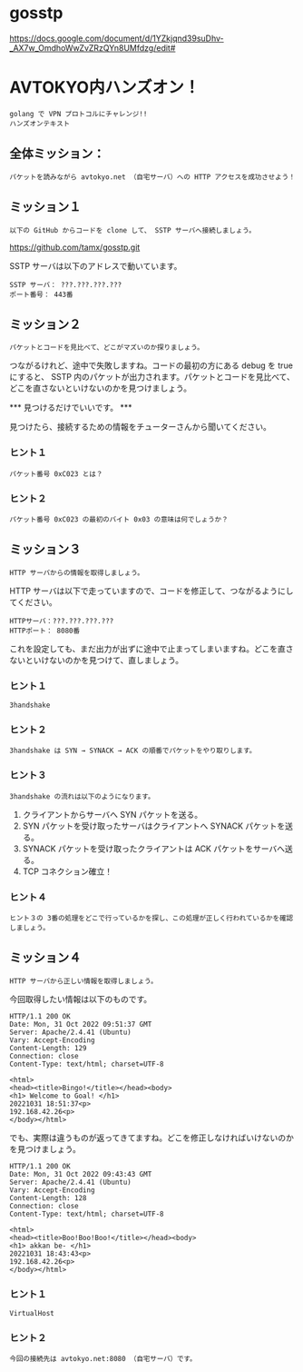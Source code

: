 # gosstp

https://docs.google.com/document/d/1YZkjqnd39suDhv-_AX7w_OmdhoWwZvZRzQYn8UMfdzg/edit#

# AVTOKYO内ハンズオン！
    golang で VPN プロトコルにチャレンジ!!
    ハンズオンテキスト

## 全体ミッション：
    パケットを読みながら avtokyo.net （自宅サーバ）への HTTP アクセスを成功させよう！

## ミッション１
    以下の GitHub からコードを clone して、 SSTP サーバへ接続しましょう。

https://github.com/tamx/gosstp.git

SSTP サーバは以下のアドレスで動いています。

    SSTP サーバ： ???.???.???.???
    ポート番号： 443番

## ミッション２
    パケットとコードを見比べて、どこがマズいのか探りましょう。

つながるけれど、途中で失敗しますね。コードの最初の方にある debug を true にすると、 SSTP 内のパケットが出力されます。パケットとコードを見比べて、どこを直さないといけないのかを見つけましょう。

*** 見つけるだけでいいです。 ***

見つけたら、接続するための情報をチューターさんから聞いてください。

### ヒント１
    パケット番号 0xC023 とは？

### ヒント２
    パケット番号 0xC023 の最初のバイト 0x03 の意味は何でしょうか？

## ミッション３
    HTTP サーバからの情報を取得しましょう。

HTTP サーバは以下で走っていますので、コードを修正して、つながるようにしてください。

    HTTPサーバ：???.???.???.???
    HTTPポート： 8080番

これを設定しても、まだ出力が出ずに途中で止まってしまいますね。どこを直さないといけないのかを見つけて、直しましょう。

### ヒント１
    3handshake

### ヒント２
    3handshake は SYN → SYNACK → ACK の順番でパケットをやり取りします。

### ヒント３
    3handshake の流れは以下のようになります。

1. クライアントからサーバへ SYN パケットを送る。
1. SYN パケットを受け取ったサーバはクライアントへ SYNACK パケットを送る。
1. SYNACK パケットを受け取ったクライアントは ACK パケットをサーバへ送る。
1. TCP コネクション確立！

### ヒント４
    ヒント３の 3番の処理をどこで行っているかを探し、この処理が正しく行われているかを確認しましょう。


## ミッション４
    HTTP サーバから正しい情報を取得しましょう。

今回取得したい情報は以下のものです。

~~~
HTTP/1.1 200 OK
Date: Mon, 31 Oct 2022 09:51:37 GMT
Server: Apache/2.4.41 (Ubuntu)
Vary: Accept-Encoding
Content-Length: 129
Connection: close
Content-Type: text/html; charset=UTF-8

<html>
<head><title>Bingo!</title></head><body>
<h1> Welcome to Goal! </h1>
20221031 18:51:37<p>
192.168.42.26<p>
</body></html>
~~~

でも、実際は違うものが返ってきてますね。どこを修正しなければいけないのかを見つけましょう。

~~~
HTTP/1.1 200 OK
Date: Mon, 31 Oct 2022 09:43:43 GMT
Server: Apache/2.4.41 (Ubuntu)
Vary: Accept-Encoding
Content-Length: 128
Connection: close
Content-Type: text/html; charset=UTF-8

<html>
<head><title>Boo!Boo!Boo!</title></head><body>
<h1> akkan be- </h1>
20221031 18:43:43<p>
192.168.42.26<p>
</body></html>
~~~

### ヒント１
    VirtualHost

### ヒント２
    今回の接続先は avtokyo.net:8080 （自宅サーバ）です。
